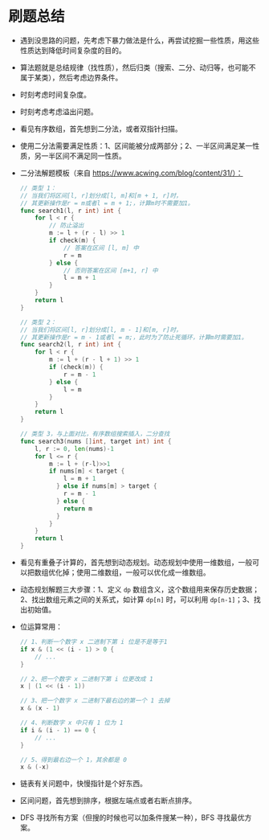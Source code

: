 # 刷题总结

- 遇到没思路的问题，先考虑下暴力做法是什么，再尝试挖掘一些性质，用这些性质达到降低时间复杂度的目的。

- 算法题就是总结规律（找性质），然后归类（搜索、二分、动归等，也可能不属于某类），然后考虑边界条件。

- 时刻考虑时间复杂度。

- 时刻考虑考虑溢出问题。

- 看见有序数组，首先想到二分法，或者双指针扫描。

- 使用二分法需要满足性质：1、区间能被分成两部分；2、一半区间满足某一性质，另一半区间不满足同一性质。

- 二分法解题模板（来自 https://www.acwing.com/blog/content/31/）：

  ```go
  // 类型 1：
  // 当我们将区间[l, r]划分成[l, m]和[m + 1, r]时，
  // 其更新操作是r = m或者l = m + 1;，计算m时不需要加1。
  func search1(l, r int) int {
      for l < r {
          // 防止溢出
          m := l + (r - l) >> 1
          if check(m) {
              // 答案在区间 [l, m] 中
              r = m
          } else {
              // 否则答案在区间 [m+1, r] 中
              l = m + 1
          }
      }
      return l
  }
  
  // 类型 2：
  // 当我们将区间[l, r]划分成[l, m - 1]和[m, r]时，
  // 其更新操作是r = m - 1或者l = m;，此时为了防止死循环，计算m时需要加1。
  func search2(l, r int) int {
      for l < r {
          m := l + (r - l + 1) >> 1
          if (check(m)) {
              r = m - 1
          } else {
              l = m
          }
      }
      return l
  }
  
  // 类型 3，与上面对比，有序数组搜索插入，二分查找
  func search3(nums []int, target int) int {
      l, r := 0, len(nums)-1
      for l <= r {
          m := l + (r-l)>>1
          if nums[m] < target {
              l = m + 1
            } else if nums[m] > target {
              r = m - 1
            } else {
              return m
            }
          }
      }
      return l
  }
  ```

- 看见有重叠子计算的，首先想到动态规划。动态规划中使用一维数组，一般可以把数组优化掉；使用二维数组，一般可以优化成一维数组。 

- 动态规划解题三大步骤：1、定义 `dp` 数组含义，这个数组用来保存历史数据；2、找出数组元素之间的关系式，如计算 `dp[n]` 时，可以利用 `dp[n-1]`；3、找出初始值。 

- 位运算常用：

  ```go
  // 1、判断一个数字 x 二进制下第 i 位是不是等于1
  if x & (1 << (i - 1) > 0 {
      // ...
  }
  
  // 2、把一个数字 x 二进制下第 i 位更改成 1
  x | (1 << (i - 1))
  
  // 3、把一个数字 x 二进制下最右边的第一个 1 去掉
  x & (x - 1)

  // 4、判断数字 x 中只有 1 位为 1
  if i & (i - 1) == 0 {
      // ...
  }

  // 5、得到最右边一个 1，其余都是 0
  x & (-x)
  ```
  
- 链表有关问题中，快慢指针是个好东西。

- 区间问题，首先想到排序，根据左端点或者右断点排序。

- DFS 寻找所有方案（但搜的时候也可以加条件搜某一种），BFS 寻找最优方案。